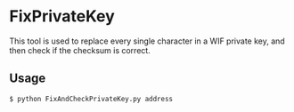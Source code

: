 FixPrivateKey
=============

This tool is used to replace every single character in a WIF private key, and then check if the checksum is correct.

Usage
----------------
```
$ python FixAndCheckPrivateKey.py address
```
